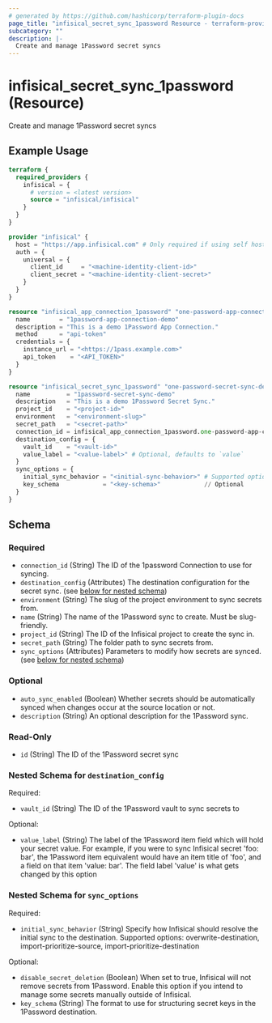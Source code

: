 ```yaml
---
# generated by https://github.com/hashicorp/terraform-plugin-docs
page_title: "infisical_secret_sync_1password Resource - terraform-provider-infisical"
subcategory: ""
description: |-
  Create and manage 1Password secret syncs
---
```


# infisical_secret_sync_1password (Resource)

Create and manage 1Password secret syncs

## Example Usage

```terraform
terraform {
  required_providers {
    infisical = {
      # version = <latest version>
      source = "infisical/infisical"
    }
  }
}

provider "infisical" {
  host = "https://app.infisical.com" # Only required if using self hosted instance of Infisical, default is https://app.infisical.com
  auth = {
    universal = {
      client_id     = "<machine-identity-client-id>"
      client_secret = "<machine-identity-client-secret>"
    }
  }
}

resource "infisical_app_connection_1password" "one-password-app-connection-demo" {
  name        = "1password-app-connection-demo"
  description = "This is a demo 1Password App Connection."
  method      = "api-token"
  credentials = {
    instance_url = "<https://1pass.example.com>"
    api_token    = "<API_TOKEN>"
  }
}

resource "infisical_secret_sync_1password" "one-password-secret-sync-demo" {
  name          = "1password-secret-sync-demo"
  description   = "This is a demo 1Password Secret Sync."
  project_id    = "<project-id>"
  environment   = "<environment-slug>"
  secret_path   = "<secret-path>"
  connection_id = infisical_app_connection_1password.one-password-app-connection-demo.id
  destination_config = {
    vault_id    = "<vault-id>"
    value_label = "<value-label>" # Optional, defaults to `value`
  }
  sync_options = {
    initial_sync_behavior = "<initial-sync-behavior>" # Supported options: overwrite-destination|import-prioritize-source|import-prioritize-destination
    key_schema            = "<key-schema>"            // Optional
  }
}
```

<!-- schema generated by tfplugindocs -->
## Schema

### Required

- `connection_id` (String) The ID of the 1password Connection to use for syncing.
- `destination_config` (Attributes) The destination configuration for the secret sync. (see [below for nested schema](#nestedatt--destination_config))
- `environment` (String) The slug of the project environment to sync secrets from.
- `name` (String) The name of the 1Password sync to create. Must be slug-friendly.
- `project_id` (String) The ID of the Infisical project to create the sync in.
- `secret_path` (String) The folder path to sync secrets from.
- `sync_options` (Attributes) Parameters to modify how secrets are synced. (see [below for nested schema](#nestedatt--sync_options))

### Optional

- `auto_sync_enabled` (Boolean) Whether secrets should be automatically synced when changes occur at the source location or not.
- `description` (String) An optional description for the 1Password sync.

### Read-Only

- `id` (String) The ID of the 1Password secret sync

<a id="nestedatt--destination_config"></a>
### Nested Schema for `destination_config`

Required:

- `vault_id` (String) The ID of the 1Password vault to sync secrets to

Optional:

- `value_label` (String) The label of the 1Password item field which will hold your secret value. For example, if you were to sync Infisical secret 'foo: bar', the 1Password item equivalent would have an item title of 'foo', and a field on that item 'value: bar'. The field label 'value' is what gets changed by this option


<a id="nestedatt--sync_options"></a>
### Nested Schema for `sync_options`

Required:

- `initial_sync_behavior` (String) Specify how Infisical should resolve the initial sync to the destination. Supported options: overwrite-destination, import-prioritize-source, import-prioritize-destination

Optional:

- `disable_secret_deletion` (Boolean) When set to true, Infisical will not remove secrets from 1Password. Enable this option if you intend to manage some secrets manually outside of Infisical.
- `key_schema` (String) The format to use for structuring secret keys in the 1Password destination.
